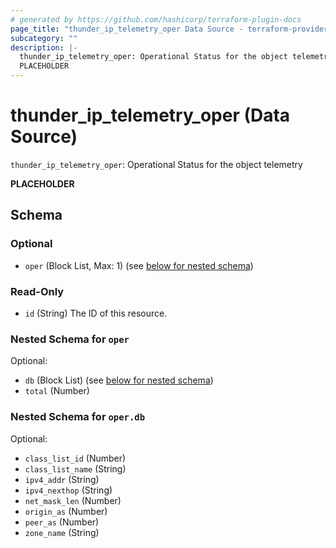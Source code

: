 ```yaml
---
# generated by https://github.com/hashicorp/terraform-plugin-docs
page_title: "thunder_ip_telemetry_oper Data Source - terraform-provider-thunder"
subcategory: ""
description: |-
  thunder_ip_telemetry_oper: Operational Status for the object telemetry
  PLACEHOLDER
---
```


# thunder_ip_telemetry_oper (Data Source)

`thunder_ip_telemetry_oper`: Operational Status for the object telemetry

__PLACEHOLDER__



<!-- schema generated by tfplugindocs -->
## Schema

### Optional

- `oper` (Block List, Max: 1) (see [below for nested schema](#nestedblock--oper))

### Read-Only

- `id` (String) The ID of this resource.

<a id="nestedblock--oper"></a>
### Nested Schema for `oper`

Optional:

- `db` (Block List) (see [below for nested schema](#nestedblock--oper--db))
- `total` (Number)

<a id="nestedblock--oper--db"></a>
### Nested Schema for `oper.db`

Optional:

- `class_list_id` (Number)
- `class_list_name` (String)
- `ipv4_addr` (String)
- `ipv4_nexthop` (String)
- `net_mask_len` (Number)
- `origin_as` (Number)
- `peer_as` (Number)
- `zone_name` (String)



